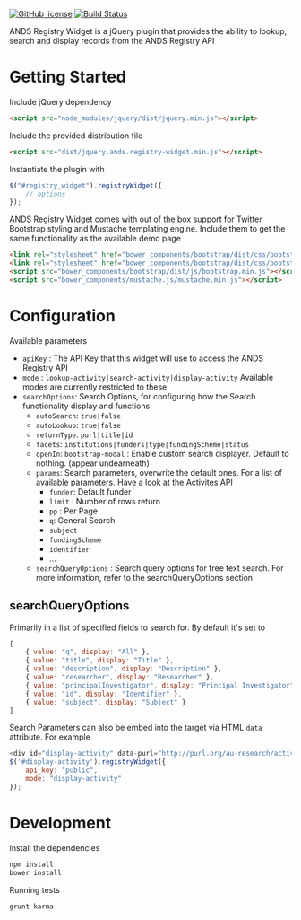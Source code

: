 [![GitHub license](https://img.shields.io/badge/license-MIT-blue.svg)](https://raw.githubusercontent.com/au-research/ANDS-Registry-Widget/master/LICENSE)
[![Build Status](https://travis-ci.org/au-research/ANDS-Registry-Widget.svg?branch=master)](https://travis-ci.org/au-research/ANDS-Registry-Widget)

ANDS Registry Widget is a jQuery plugin that provides the ability to lookup, search and display records from the ANDS Registry API

# Getting Started

Include jQuery dependency
```html
<script src="node_modules/jquery/dist/jquery.min.js"></script>
```

Include the provided distribution file
```html
<script src="dist/jquery.ands.registry-widget.min.js"></script>
```
Instantiate the plugin with 
```javascript
$("#registry_widget").registryWidget({
    // options
});
```
ANDS Registry Widget comes with out of the box support for Twitter Bootstrap styling and Mustache templating engine. Include them to get the same functionality as the available demo page
```html
<link rel="stylesheet" href="bower_components/bootstrap/dist/css/bootstrap.min.css">
<link rel="stylesheet" href="bower_components/bootstrap/dist/css/bootstrap-theme.min.css">
<script src="bower_components/bootstrap/dist/js/bootstrap.min.js"></script>
<script src="bower_components/mustache.js/mustache.min.js"></script>
```

# Configuration
Available parameters
* `apiKey` : The API Key that this widget will use to access the ANDS Registry API
* `mode` : `lookup-activity|search-activity|display-activity` Available modes are currently restricted to these
* `searchOptions`: Search Options, for configuring how the Search functionality display and functions
	* `autoSearch`: `true|false`
	* `autoLookup`: `true|false`
	* `returnType`: `purl|title|id`
	* `facets`: `institutions|funders|type|fundingScheme|status`
	* `openIn`: `bootstrap-modal` : Enable custom search displayer. Default to nothing. (appear undearneath)
	* `params`: Search parameters, overwrite the default ones. For a list of available parameters. Have a look at the Activites API
		* `funder`: Default funder
		* `limit` : Number of rows return
		* `pp` : Per Page
		* `q`: General Search 
		* `subject` 
		* `fundingScheme`
		* `identifier`
		* ...
    * `searchQueryOptions` : Search query options for free text search. For more information, refer to the searchQueryOptions section

    
## searchQueryOptions
Primarily in a list of specified fields to search for. By default it's set to
```javascript
[
    { value: "q", display: "All" },
    { value: "title", display: "Title" },
    { value: "description", display: "Description" },
    { value: "researcher", display: "Researcher" },
    { value: "principalInvestigator", display: "Principal Investigator" },
    { value: "id", display: "Identifier" },
    { value: "subject", display: "Subject" }
]
```

Search Parameters can also be embed into the target via HTML `data` attribute. For example
```javascript
<div id="display-activity" data-purl="http://purl.org/au-research/activitys/arc/DP140100435"></div>
$('#display-activity').registryWidget({
    api_key: "public",
    mode: "display-activity"
});
```

# Development

Install the dependencies
```bash
npm install
bower install
```
Running tests
```bash
grunt karma
```